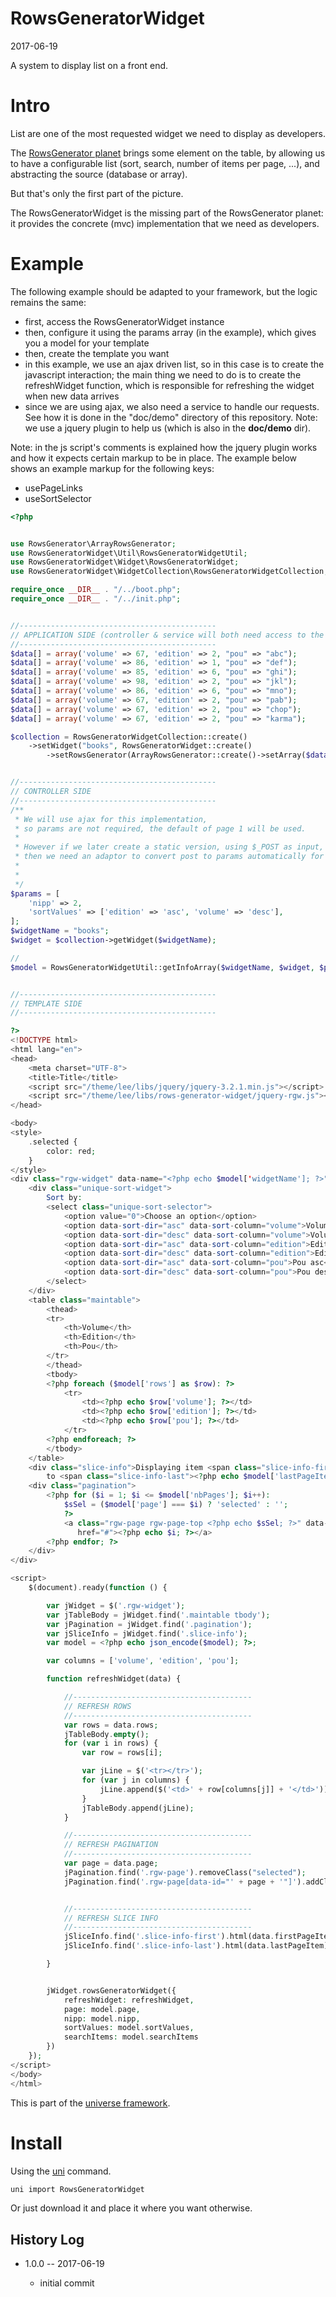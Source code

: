 RowsGeneratorWidget
=========================
2017-06-19



A system to display list on a front end.




Intro
========

List are one of the most requested widget we need to display as developers.

The [RowsGenerator planet](https://github.com/lingtalfi/RowsGenerator) brings some element on the table,
by allowing us to have a configurable list (sort, search, number of items per page, ...),
and abstracting the source (database or array).

But that's only the first part of the picture.

The RowsGeneratorWidget is the missing part of the RowsGenerator planet: it provides
the concrete (mvc) implementation that we need as developers.



Example
===========

The following example should be adapted to your framework, but the logic remains the same:

- first, access the RowsGeneratorWidget instance
- then, configure it using the params array (in the example), which gives you a model for your template
- then, create the template you want
- in this example, we use an ajax driven list, so in this case is to create the 
        javascript interaction; the main thing we need to do is to create the refreshWidget
        function, which is responsible for refreshing the widget when new data arrives
- since we are using ajax, we also need a service to handle our requests.
         See how it is done in the "doc/demo" directory of this repository.
         Note: we use a jquery plugin to help us (which is also in the **doc/demo** dir).
 



Note: in the js script's comments is explained how the jquery plugin works and how it expects 
certain markup to be in place.
The example below shows an example markup for the following keys:

- usePageLinks
- useSortSelector




```php
<?php


use RowsGenerator\ArrayRowsGenerator;
use RowsGeneratorWidget\Util\RowsGeneratorWidgetUtil;
use RowsGeneratorWidget\Widget\RowsGeneratorWidget;
use RowsGeneratorWidget\WidgetCollection\RowsGeneratorWidgetCollection;

require_once __DIR__ . "/../boot.php";
require_once __DIR__ . "/../init.php";


//--------------------------------------------
// APPLICATION SIDE (controller & service will both need access to the collection)
//--------------------------------------------
$data[] = array('volume' => 67, 'edition' => 2, "pou" => "abc");
$data[] = array('volume' => 86, 'edition' => 1, "pou" => "def");
$data[] = array('volume' => 85, 'edition' => 6, "pou" => "ghi");
$data[] = array('volume' => 98, 'edition' => 2, "pou" => "jkl");
$data[] = array('volume' => 86, 'edition' => 6, "pou" => "mno");
$data[] = array('volume' => 67, 'edition' => 2, "pou" => "pab");
$data[] = array('volume' => 67, 'edition' => 2, "pou" => "chop");
$data[] = array('volume' => 67, 'edition' => 2, "pou" => "karma");

$collection = RowsGeneratorWidgetCollection::create()
    ->setWidget("books", RowsGeneratorWidget::create()
        ->setRowsGenerator(ArrayRowsGenerator::create()->setArray($data)));


//--------------------------------------------
// CONTROLLER SIDE
//--------------------------------------------
/**
 * We will use ajax for this implementation,
 * so params are not required, the default of page 1 will be used.
 *
 * However if we later create a static version, using $_POST as input,
 * then we need an adaptor to convert post to params automatically for us.
 *
 *
 */
$params = [
    'nipp' => 2,
    'sortValues' => ['edition' => 'asc', 'volume' => 'desc'],
];
$widgetName = "books";
$widget = $collection->getWidget($widgetName);

//
$model = RowsGeneratorWidgetUtil::getInfoArray($widgetName, $widget, $params);


//--------------------------------------------
// TEMPLATE SIDE
//--------------------------------------------

?>
<!DOCTYPE html>
<html lang="en">
<head>
    <meta charset="UTF-8">
    <title>Title</title>
    <script src="/theme/lee/libs/jquery/jquery-3.2.1.min.js"></script>
    <script src="/theme/lee/libs/rows-generator-widget/jquery-rgw.js"></script>
</head>

<body>
<style>
    .selected {
        color: red;
    }
</style>
<div class="rgw-widget" data-name="<?php echo $model['widgetName']; ?>">
    <div class="unique-sort-widget">
        Sort by:
        <select class="unique-sort-selector">
            <option value="0">Choose an option</option>
            <option data-sort-dir="asc" data-sort-column="volume">Volume asc</option>
            <option data-sort-dir="desc" data-sort-column="volume">Volume desc</option>
            <option data-sort-dir="asc" data-sort-column="edition">Edition asc</option>
            <option data-sort-dir="desc" data-sort-column="edition">Edition desc</option>
            <option data-sort-dir="asc" data-sort-column="pou">Pou asc</option>
            <option data-sort-dir="desc" data-sort-column="pou">Pou desc</option>
        </select>
    </div>
    <table class="maintable">
        <thead>
        <tr>
            <th>Volume</th>
            <th>Edition</th>
            <th>Pou</th>
        </tr>
        </thead>
        <tbody>
        <?php foreach ($model['rows'] as $row): ?>
            <tr>
                <td><?php echo $row['volume']; ?></td>
                <td><?php echo $row['edition']; ?></td>
                <td><?php echo $row['pou']; ?></td>
            </tr>
        <?php endforeach; ?>
        </tbody>
    </table>
    <div class="slice-info">Displaying item <span class="slice-info-first"><?php echo $model['firstPageItem']; ?></span>
        to <span class="slice-info-last"><?php echo $model['lastPageItem']; ?></span></div>
    <div class="pagination">
        <?php for ($i = 1; $i <= $model['nbPages']; $i++):
            $sSel = ($model['page'] === $i) ? 'selected' : '';
            ?>
            <a class="rgw-page rgw-page-top <?php echo $sSel; ?>" data-id="<?php echo $i; ?>"
               href="#"><?php echo $i; ?></a>
        <?php endfor; ?>
    </div>
</div>

<script>
    $(document).ready(function () {

        var jWidget = $('.rgw-widget');
        var jTableBody = jWidget.find('.maintable tbody');
        var jPagination = jWidget.find('.pagination');
        var jSliceInfo = jWidget.find('.slice-info');
        var model = <?php echo json_encode($model); ?>;

        var columns = ['volume', 'edition', 'pou'];

        function refreshWidget(data) {

            //----------------------------------------
            // REFRESH ROWS
            //----------------------------------------
            var rows = data.rows;
            jTableBody.empty();
            for (var i in rows) {
                var row = rows[i];

                var jLine = $('<tr></tr>');
                for (var j in columns) {
                    jLine.append($('<td>' + row[columns[j]] + '</td>'));
                }
                jTableBody.append(jLine);
            }

            //----------------------------------------
            // REFRESH PAGINATION
            //----------------------------------------
            var page = data.page;
            jPagination.find('.rgw-page').removeClass("selected");
            jPagination.find('.rgw-page[data-id="' + page + '"]').addClass("selected");


            //----------------------------------------
            // REFRESH SLICE INFO
            //----------------------------------------
            jSliceInfo.find('.slice-info-first').html(data.firstPageItem);
            jSliceInfo.find('.slice-info-last').html(data.lastPageItem);

        }


        jWidget.rowsGeneratorWidget({
            refreshWidget: refreshWidget,
            page: model.page,
            nipp: model.nipp,
            sortValues: model.sortValues,
            searchItems: model.searchItems
        })
    });
</script>
</body>
</html>
```










This is part of the [universe framework](https://github.com/karayabin/universe-snapshot).


Install
==========
Using the [uni](https://github.com/lingtalfi/universe-naive-importer) command.
```bash
uni import RowsGeneratorWidget
```

Or just download it and place it where you want otherwise.






History Log
------------------
    
- 1.0.0 -- 2017-06-19

    - initial commit

